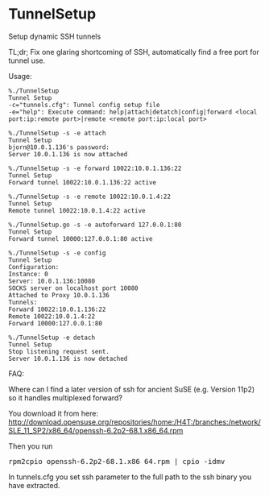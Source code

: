 TunnelSetup
===========

Setup dynamic SSH tunnels 

TL;dr; Fix one glaring shortcoming of SSH, automatically find a free port for tunnel use.


Usage:


	%./TunnelSetup
	Tunnel Setup
	-c="tunnels.cfg": Tunnel config setup file
	-e="help": Execute command: help|attach|detatch|config|forward <local port:ip:remote port>|remote <remote port:ip:local port>

	%./TunnelSetup -s -e attach
	Tunnel Setup
	bjorn@10.0.1.136's password:
	Server 10.0.1.136 is now attached

	%./TunnelSetup -s -e forward 10022:10.0.1.136:22
	Tunnel Setup
	Forward tunnel 10022:10.0.1.136:22 active

	%./TunnelSetup -s -e remote 10022:10.0.1.4:22
	Tunnel Setup
	Remote tunnel 10022:10.0.1.4:22 active

	%./TunnelSetup.go -s -e autoforward 127.0.0.1:80
	Tunnel Setup
	Forward tunnel 10000:127.0.0.1:80 active

	%./TunnelSetup -s -e config
	Tunnel Setup
	Configuration:
	Instance: 0
	Server: 10.0.1.136:10080
	SOCKS server on localhost port 10080
	Attached to Proxy 10.0.1.136
	Tunnels:
	Forward 10022:10.0.1.136:22
	Remote 10022:10.0.1.4:22
	Forward 10000:127.0.0.1:80

	%./TunnelSetup -e detach
	Tunnel Setup
	Stop listening request sent.
	Server 10.0.1.136 is now detached


FAQ:

Where can I find a later version of ssh for ancient SuSE (e.g. Version 11p2) so it handles multiplexed forward?

You download it from here:
http://download.opensuse.org/repositories/home:/H4T:/branches:/network/SLE_11_SP2/x86_64/openssh-6.2p2-68.1.x86_64.rpm

Then you run
<pre>
rpm2cpio openssh-6.2p2-68.1.x86_64.rpm | cpio -idmv
</pre>

In tunnels.cfg you set ssh parameter to the full path to the ssh binary you have extracted.
